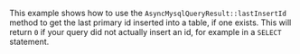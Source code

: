 This example shows how to use the `AsyncMysqlQueryResult::lastInsertId` method to get the last primary id inserted into a table, if one exists. This will return `0` if your query did not actually insert an id, for example in a `SELECT` statement.
